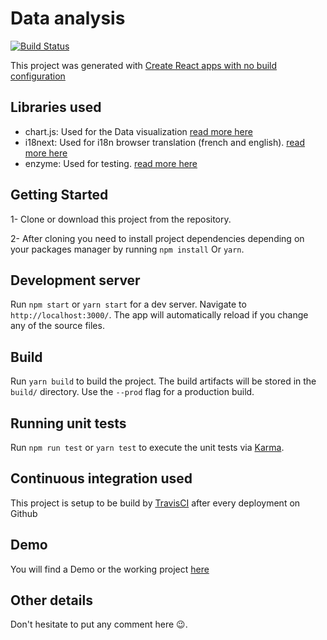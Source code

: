 # Data analysis
[![Build Status](https://travis-ci.org/azizmashkour/labforward-frontend-test.svg?branch=master)](https://travis-ci.org/azizmashkour/labforward-frontend-test)

This project was generated with [Create React apps with no build configuration](https://github.com/facebook/create-react-app)

## Libraries used
- chart.js: Used for the Data visualization [read more here](https://www.createwithdata.com/react-chartjs-dashboard/)
- i18next: Used for i18n browser translation (french and english). [read more here](https://react.i18next.com/)
- enzyme: Used for testing. [read more here](https://airbnb.io/enzyme/)

## Getting Started
1- Clone or download this project from the repository.

2- After cloning you need to install project dependencies depending on your packages manager by running `npm install` Or `yarn`.

## Development server

Run `npm start` or `yarn start` for a dev server. Navigate to `http://localhost:3000/`. The app will automatically reload if you change any of the source files.

## Build

Run `yarn build` to build the project. The build artifacts will be stored in the `build/` directory. Use the `--prod` flag for a production build.

## Running unit tests

Run `npm run test` or `yarn test` to execute the unit tests via [Karma](https://karma-runner.github.io).

## Continuous integration used

This project is setup to be build by [TravisCI](https://travis-ci.com/) after every deployment on Github

## Demo
You will find a Demo or the working project [here](https://labforward.herokuapp.com)

## Other details
Don't hesitate to put any comment here 😉.
